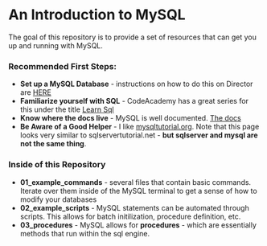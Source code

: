 # An Introduction to MySQL

The goal of this repository is to provide a set of resources that can get you up and running with MySQL.

### Recommended First Steps:

- **Set up a MySQL Database** - instructions on how to do this on Director are  [HERE](https://www.youtube.com/watch?v=PxzMkgcQnEI)
- **Familiarize yourself with SQL** - CodeAcademy has a great series for this under the title [Learn Sql](https://www.codecademy.com/learn/learn-sql#)
- **Know where the docs live** - MySQL is well documented. [The docs](https://dev.mysql.com/doc/refman/8.0/en/)
- **Be Aware of a Good Helper** - I like [mysqltutorial.org](https://www.mysqltutorial.org/getting-started-with-mysql/). Note that this page looks very similar to sqlservertutorial.net - __but sqlserver and mysql are not the same thing__.

### Inside of this Repository

- **01_example_commands** - several files that contain basic commands. Iterate over them inside of the MySQL terminal to get a sense of how to modify your databases
- **02_example_scripts** - MySQL statements can be automated through scripts. This allows for batch initilization, procedure definition, etc. 
- **03_procedures** - MySQL allows for **procedures** - which are essentially methods that run within the sql engine.
